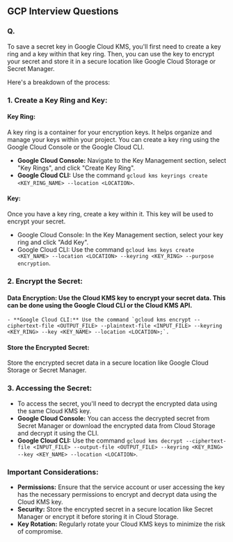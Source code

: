 ## GCP Interview Questions

### Q. 
To save a secret key in Google Cloud KMS, you'll first need to create a key ring and a key within that key ring. Then, you can use the key to encrypt your secret and store it in a secure location like Google Cloud Storage or Secret Manager.

Here's a breakdown of the process: 

### 1. Create a Key Ring and Key:  

#### Key Ring: 
A key ring is a container for your encryption keys. It helps organize and manage your keys within your project. You can create a key ring using the Google Cloud Console or the Google Cloud CLI. 
- **Google Cloud Console:** Navigate to the Key Management section, select "Key Rings", and click "Create Key Ring". 
- **Google Cloud CLI:** Use the command `gcloud kms keyrings create <KEY_RING_NAME> --location <LOCATION>`. 

#### Key: 
Once you have a key ring, create a key within it. This key will be used to encrypt your secret. 
- Google Cloud Console: In the Key Management section, select your key ring and click "Add Key". 
- Google Cloud CLI: Use the command `gcloud kms keys create <KEY_NAME> --location <LOCATION> --keyring <KEY_RING> --purpose encryption`.

### 2. Encrypt the Secret:

#### Data Encryption: Use the Cloud KMS key to encrypt your secret data. This can be done using the Google Cloud CLI or the Cloud KMS API.
	- **Google Cloud CLI:** Use the command `gcloud kms encrypt --ciphertext-file <OUTPUT_FILE> --plaintext-file <INPUT_FILE> --keyring <KEY_RING> --key <KEY_NAME> --location <LOCATION>;`.  

#### Store the Encrypted Secret: 
Store the encrypted secret data in a secure location like Google Cloud Storage or Secret Manager.

### 3. Accessing the Secret:

- To access the secret, you'll need to decrypt the encrypted data using the same Cloud KMS key. 
- **Google Cloud Console:** You can access the decrypted secret from Secret Manager or download the encrypted data from Cloud Storage and decrypt it using the CLI.  
- **Google Cloud CLI:** Use the command `gcloud kms decrypt --ciphertext-file <INPUT_FILE> --output-file <OUTPUT_FILE> --keyring <KEY_RING> --key <KEY_NAME> --location <LOCATION>`.

### Important Considerations:
- **Permissions:** Ensure that the service account or user accessing the key has the necessary permissions to encrypt and decrypt data using the Cloud KMS key.
- **Security:** Store the encrypted secret in a secure location like Secret Manager or encrypt it before storing it in Cloud Storage.
- **Key Rotation:** Regularly rotate your Cloud KMS keys to minimize the risk of compromise.